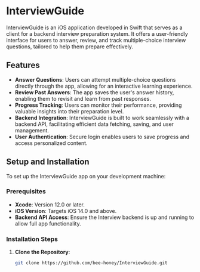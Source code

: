 # InterviewGuide

InterviewGuide is an iOS application developed in Swift that serves as a client for a backend interview preparation system. It offers a user-friendly interface for users to answer, review, and track multiple-choice interview questions, tailored to help them prepare effectively.

## Features

- **Answer Questions**: Users can attempt multiple-choice questions directly through the app, allowing for an interactive learning experience.
- **Review Past Answers**: The app saves the user's answer history, enabling them to revisit and learn from past responses.
- **Progress Tracking**: Users can monitor their performance, providing valuable insights into their preparation level.
- **Backend Integration**: InterviewGuide is built to work seamlessly with a backend API, facilitating efficient data fetching, saving, and user management.
- **User Authentication**: Secure login enables users to save progress and access personalized content.
  
## Setup and Installation

To set up the InterviewGuide app on your development machine:

### Prerequisites

- **Xcode**: Version 12.0 or later.
- **iOS Version**: Targets iOS 14.0 and above.
- **Backend API Access**: Ensure the Interview backend is up and running to allow full app functionality.

### Installation Steps

1. **Clone the Repository**:
   ```bash
   git clone https://github.com/bee-honey/InterviewGuide.git
